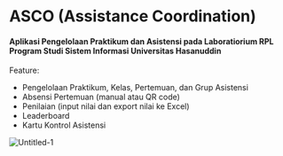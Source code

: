 # ASCO (Assistance Coordination)
#### Aplikasi Pengelolaan Praktikum dan Asistensi pada Laboratiorium RPL Program Studi Sistem Informasi Universitas Hasanuddin 
Feature: 
- Pengelolaan Praktikum, Kelas, Pertemuan, dan Grup Asistensi
- Absensi Pertemuan (manual atau QR code) 
- Penilaian (input nilai dan export nilai ke Excel) 
- Leaderboard 
- Kartu Kontrol Asistensi 

![Untitled-1](https://user-images.githubusercontent.com/54715920/235583528-2f2548c3-7ea5-4001-9fb5-f01326518e47.png)
